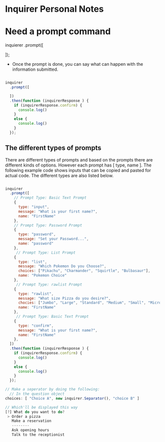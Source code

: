 # Inquirer Personal Notes

# Need a prompt command
 inquierer
  .prompt([

  ]);

- Once the prompt is done, you can say what can happen with the information submitted.
  
``` js

inquirer
  .prompt([

  ])
  .then(function (inquirerResponse ) {
    if (inquirerResponse.confirm) {
      console.log()
    }
    else {
      console.log()
    }
  });

```


## The different types of prompts

There are different types of prompts and based on the prompts there are different kinds of options. 
However each prompt has [ type, name ].
The following example code shows inputs that can be copied and pasted for actual code. 
The different types are also listed below. 

``` js

inquirer
  .prompt([
    // Prompt Type: Basic Text Prompt
    {
      type: "input",
      message: "What is your first name?",
      name: "FirstName"
    },
    // Prompt Type: Password Prompt
    {
      type: "password",
      message: "Set your Password...",
      name: "password"
    },
     // Prompt Type: List Prompt
    {
      type: "list",
      message: "Which Pokemon Do you Choose?",
      choices: ["Pikachu", "Charmander", "Squirtle", "Bulbasaur"],
      name: "Pokemon Choice"
    },
     // Prompt Type: rawlist Prompt
    {
      type: "rawlist",
      message: "What size Pizza do you desire?",
      chocies: ["Jumbo", "Large", "Standard", "Medium", "Small", "Micro"],
      name: "FirstName"
    },
     // Prompt Type: Basic Text Prompt
    {
      type: "confirm",
      message: "What is your first name?",
      name: "FirstName"
    },
  ])
  .then(function (inquirerResponse ) {
    if (inquirerResponse.confirm) {
      console.log()
    }
    else {
      console.log()
    }
  });

// Make a seperator by doing the following: 
  // In the question object
choices: [ "Choice A", new inquirer.Separator(), "choice B" ]

// Which'll be displayed this way
[?] What do you want to do?
 > Order a pizza
   Make a reservation
   --------
   Ask opening hours
   Talk to the receptionist

```